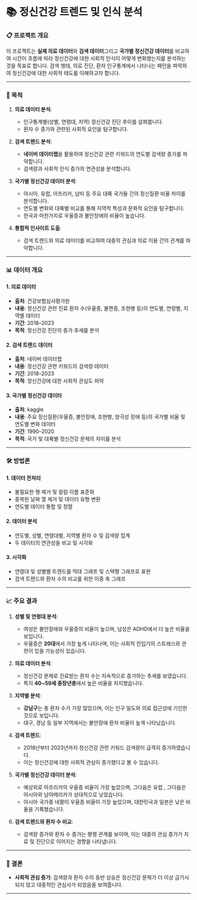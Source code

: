 # 📚 정신건강 트렌드 및 인식 분석

### 📋 프로젝트 개요
이 프로젝트는 **실제 의료 데이터**와 **검색 데이터**그리고 **국가별 정신건강 데이터**를 비교하여 시간이 흐름에 따라 정신건강에 대한 사회적 인식이 어떻게 변화했는지를 분석하는 것을 목표로 합니다. 검색 행태, 의료 진단, 환자 인구통계에서 나타나는 패턴을 파악하여 정신건강에 대한 사회적 태도를 이해하고자 합니다.

---

### 🎯 목적
1. **의료 데이터 분석**:
   - 인구통계별(성별, 연령대, 지역) 정신건강 진단 추이를 살펴봅니다.
   - 환자 수 증가와 관련된 사회적 요인을 탐구합니다.

2. **검색 트렌드 분석**:
   - **네이버 데이터랩**을 활용하여 정신건강 관련 키워드의 연도별 검색량 증가를 파악합니다.
   - 검색량과 사회적 인식 증가의 연관성을 분석합니다.
     
3. **국가별 정신건강 데이터 분석**:
   - 아시아, 유럽, 아프리카, 남미 등 주요 대륙 국가들 간의 정신질환 비율 차이를 분석합니다.
   - 연도별 변화와 대륙별 비교를 통해 지역적 특성과 문화적 요인을 탐구합니다.
   - 한국과 마찬가지로 우울증과 불안장애의 비율이 높습니다.
     
4. **통합적 인사이트 도출**:
   - 검색 트렌드와 의료 데이터를 비교하여 대중의 관심과 의료 이용 간의 관계를 파악합니다.

---

### 📊 데이터 개요
#### 1. **의료 데이터**
- **출처**: 건강보험심사평가원
- **내용**: 정신건강 관련 진료 환자 수(우울증, 불면증, 조현병 등)의 연도별, 연령별, 지역별 데이터
- **기간**: 2018–2023
- **목적**: 정신건강 진단의 증가 추세를 분석

#### 2. **검색 트렌드 데이터**
- **출처**: 네이버 데이터랩
- **내용**: 정신건강 관련 키워드의 검색량 데이터
- **기간**: 2018–2023
- **목적**: 정신건강에 대한 사회적 관심도 파악

#### 3. **국가별 정신건강 데이터**
- **출처**: kaggle
- **내용**: 주요 정신질환(우울증, 불안장애, 조현병, 양극성 장애 등)의 국가별 비율 및 연도별 변화 데이터
- **기간**: 1990–2020
- **목적**: 국가 및 대륙별 정신건강 문제의 차이를 분석

---

### 🛠️ 방법론
#### 1. **데이터 전처리**
   - 불필요한 행 제거 및 컬럼 이름 표준화
   - 중복된 날짜 열 제거 및 데이터 유형 변환
   - 연도별 데이터 통합 및 정렬

#### 2. **데이터 분석**
   - 연도별, 성별, 연령대별, 지역별 환자 수 및 검색량 집계
   - 두 데이터의 연관성을 비교 및 시각화

#### 3. **시각화**
   - 연령대 및 성별별 트렌드를 막대 그래프 및 스택형 그래프로 표현
   - 검색 트렌드와 환자 수의 비교를 위한 이중 축 그래프
   

---

### 📈 주요 결과

1. **성별 및 연령대 분석**:
   - 여성은 불안장애와 우울증의 비율이 높으며, 남성은 ADHD에서 더 높은 비율을 보입니다.
   - 우울증은 **20대**에서 가장 높게 나타나며, 이는 사회적 진입기의 스트레스와 관련이 있을 가능성이 있습니다.
     
2. **의료 데이터 분석**:
   - 정신건강 문제로 진료받는 환자 수는 지속적으로 증가하는 추세를 보였습니다.
   - 특히 **40~59세 중장년층**에서 높은 비율을 차지했습니다.

3. **지역별 분석**:
   - **강남구**는 총 환자 수가 가장 많았으며, 이는 인구 밀도와 의료 접근성에 기인한 것으로 보입니다.
   - 대구, 경남 등 일부 지역에서는 불안장애 환자 비율이 높게 나타났습니다.
     
4. **검색 트렌드**:
   - 2018년부터 2023년까지 정신건강 관련 키워드 검색량이 급격히 증가하였습니다.
   - 이는 정신건강에 대한 사회적 관심이 증가했다고 볼 수 있습니다.

4. **국가별 정신건강 데이터 분석**:
   - 예상외로 아프리카의 우울증 비율이 가장 높았으며, 그다음은 유럽 , 그다음은 아시아와 남아메리카가 상대적으로 낮았습니다.
   - 아시아 국가중 네팔이 우울증 비율이 가장 높았으며, 대한민국과 일본은 낮은 비율을 기록했습니다.

5. **검색 트렌드와 환자 수 비교**:
   - 검색량 증가와 환자 수 증가는 평행 관계를 보이며, 이는 대중의 관심 증가가 치료 및 진단으로 이어지는 경향을 나타냅니다.
  


---

### 🌟 결론
- **사회적 관심 증가**: 검색량과 환자 수의 동반 상승은 정신건강 문제가 더 이상 금기시되지 않고 대중적인 관심사가 되었음을 보여줍니다.

---

